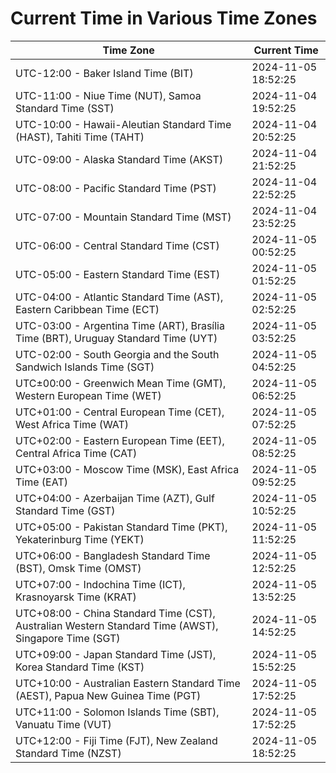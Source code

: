 # Current Time in Various Time Zones

| Time Zone | Current Time |
|-----------|--------------|
| UTC-12:00 - Baker Island Time (BIT) | 2024-11-05 18:52:25 |
| UTC-11:00 - Niue Time (NUT), Samoa Standard Time (SST) | 2024-11-04 19:52:25 |
| UTC-10:00 - Hawaii-Aleutian Standard Time (HAST), Tahiti Time (TAHT) | 2024-11-04 20:52:25 |
| UTC-09:00 - Alaska Standard Time (AKST) | 2024-11-04 21:52:25 |
| UTC-08:00 - Pacific Standard Time (PST) | 2024-11-04 22:52:25 |
| UTC-07:00 - Mountain Standard Time (MST) | 2024-11-04 23:52:25 |
| UTC-06:00 - Central Standard Time (CST) | 2024-11-05 00:52:25 |
| UTC-05:00 - Eastern Standard Time (EST) | 2024-11-05 01:52:25 |
| UTC-04:00 - Atlantic Standard Time (AST), Eastern Caribbean Time (ECT) | 2024-11-05 02:52:25 |
| UTC-03:00 - Argentina Time (ART), Brasília Time (BRT), Uruguay Standard Time (UYT) | 2024-11-05 03:52:25 |
| UTC-02:00 - South Georgia and the South Sandwich Islands Time (SGT) | 2024-11-05 04:52:25 |
| UTC±00:00 - Greenwich Mean Time (GMT), Western European Time (WET) | 2024-11-05 06:52:25 |
| UTC+01:00 - Central European Time (CET), West Africa Time (WAT) | 2024-11-05 07:52:25 |
| UTC+02:00 - Eastern European Time (EET), Central Africa Time (CAT) | 2024-11-05 08:52:25 |
| UTC+03:00 - Moscow Time (MSK), East Africa Time (EAT) | 2024-11-05 09:52:25 |
| UTC+04:00 - Azerbaijan Time (AZT), Gulf Standard Time (GST) | 2024-11-05 10:52:25 |
| UTC+05:00 - Pakistan Standard Time (PKT), Yekaterinburg Time (YEKT) | 2024-11-05 11:52:25 |
| UTC+06:00 - Bangladesh Standard Time (BST), Omsk Time (OMST) | 2024-11-05 12:52:25 |
| UTC+07:00 - Indochina Time (ICT), Krasnoyarsk Time (KRAT) | 2024-11-05 13:52:25 |
| UTC+08:00 - China Standard Time (CST), Australian Western Standard Time (AWST), Singapore Time (SGT) | 2024-11-05 14:52:25 |
| UTC+09:00 - Japan Standard Time (JST), Korea Standard Time (KST) | 2024-11-05 15:52:25 |
| UTC+10:00 - Australian Eastern Standard Time (AEST), Papua New Guinea Time (PGT) | 2024-11-05 17:52:25 |
| UTC+11:00 - Solomon Islands Time (SBT), Vanuatu Time (VUT) | 2024-11-05 17:52:25 |
| UTC+12:00 - Fiji Time (FJT), New Zealand Standard Time (NZST) | 2024-11-05 18:52:25 |
